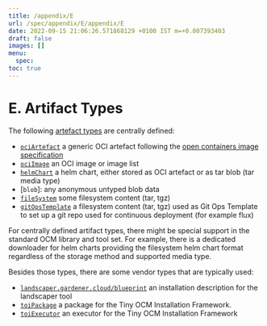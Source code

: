 ```yaml
---
title: /appendix/E
url: /spec/appendix/E/appendix/E
date: 2022-09-15 21:06:26.571868129 +0100 IST m=+0.007393403
draft: false
images: []
menu:
  spec:
toc: true
---
```

# E. Artifact Types

The following [artefact types](../../specification/formats/types.md#artifact-types) are centrally defined:

- [`ociArtefact`](ociArtefact.md) a generic OCI artefact following the
  [open containers image specification](https://github.com/opencontainers/image-spec/blob/main/spec.md)
- [`ociImage`](ociImage.md) an OCI image or image list
- [`helmChart`](helmChart.md)  a helm chart, either stored as OCI artefact or as tar blob (tar media type)
- [`blob`]: any anonymous untyped blob data
- [`fileSystem`](fileSystem.md)  some filesystem content (tar, tgz)
- [`gitOpsTemplate`](gitOpsTemplate.md) a filesystem content (tar, tgz) used as Git Ops Template to set up a git repo used for continuous deployment (for example flux)

For centrally defined artifact types, there might be special support in the
standard OCM library and tool set. For example, there is a dedicated downloader
for helm charts providing the filesystem helm chart format regardless of
the storage method and supported media type.

Besides those types, there are some vendor types that are typically used:

- [`landscaper.gardener.cloud/blueprint`](blueprint.md) an installation description for the landscaper tool
- [`toiPackage`](toiPackage.md) a package for the Tiny OCM Installation Framework.
- [`toiExecutor`](toiExecutor.md) an executor for the Tiny OCM Installation Framework


